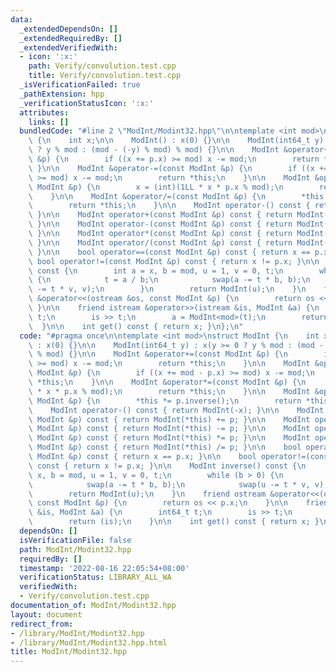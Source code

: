 ```yaml
---
data:
  _extendedDependsOn: []
  _extendedRequiredBy: []
  _extendedVerifiedWith:
  - icon: ':x:'
    path: Verify/convolution.test.cpp
    title: Verify/convolution.test.cpp
  _isVerificationFailed: true
  _pathExtension: hpp
  _verificationStatusIcon: ':x:'
  attributes:
    links: []
  bundledCode: "#line 2 \"ModInt/Modint32.hpp\"\n\ntemplate <int mod>\nstruct ModInt\
    \ {\n    int x;\n\n    ModInt() : x(0) {}\n\n    ModInt(int64_t y) : x(y >= 0\
    \ ? y % mod : (mod - (-y) % mod) % mod) {}\n\n    ModInt &operator+=(const ModInt\
    \ &p) {\n        if ((x += p.x) >= mod) x -= mod;\n        return *this;\n   \
    \ }\n\n    ModInt &operator-=(const ModInt &p) {\n        if ((x += mod - p.x)\
    \ >= mod) x -= mod;\n        return *this;\n    }\n\n    ModInt &operator*=(const\
    \ ModInt &p) {\n        x = (int)(1LL * x * p.x % mod);\n        return *this;\n\
    \    }\n\n    ModInt &operator/=(const ModInt &p) {\n        *this *= p.inverse();\n\
    \        return *this;\n    }\n\n    ModInt operator-() const { return ModInt(-x);\
    \ }\n\n    ModInt operator+(const ModInt &p) const { return ModInt(*this) += p;\
    \ }\n\n    ModInt operator-(const ModInt &p) const { return ModInt(*this) -= p;\
    \ }\n\n    ModInt operator*(const ModInt &p) const { return ModInt(*this) *= p;\
    \ }\n\n    ModInt operator/(const ModInt &p) const { return ModInt(*this) /= p;\
    \ }\n\n    bool operator==(const ModInt &p) const { return x == p.x; }\n\n   \
    \ bool operator!=(const ModInt &p) const { return x != p.x; }\n\n    ModInt inverse()\
    \ const {\n        int a = x, b = mod, u = 1, v = 0, t;\n        while (b > 0)\
    \ {\n            t = a / b;\n            swap(a -= t * b, b);\n            swap(u\
    \ -= t * v, v);\n        }\n        return ModInt(u);\n    }\n    friend ostream\
    \ &operator<<(ostream &os, const ModInt &p) {\n        return os << p.x;\n   \
    \ }\n\n    friend istream &operator>>(istream &is, ModInt &a) {\n        int64_t\
    \ t;\n        is >> t;\n        a = ModInt<mod>(t);\n        return (is);\n  \
    \  }\n\n    int get() const { return x; }\n};\n"
  code: "#pragma once\n\ntemplate <int mod>\nstruct ModInt {\n    int x;\n\n    ModInt()\
    \ : x(0) {}\n\n    ModInt(int64_t y) : x(y >= 0 ? y % mod : (mod - (-y) % mod)\
    \ % mod) {}\n\n    ModInt &operator+=(const ModInt &p) {\n        if ((x += p.x)\
    \ >= mod) x -= mod;\n        return *this;\n    }\n\n    ModInt &operator-=(const\
    \ ModInt &p) {\n        if ((x += mod - p.x) >= mod) x -= mod;\n        return\
    \ *this;\n    }\n\n    ModInt &operator*=(const ModInt &p) {\n        x = (int)(1LL\
    \ * x * p.x % mod);\n        return *this;\n    }\n\n    ModInt &operator/=(const\
    \ ModInt &p) {\n        *this *= p.inverse();\n        return *this;\n    }\n\n\
    \    ModInt operator-() const { return ModInt(-x); }\n\n    ModInt operator+(const\
    \ ModInt &p) const { return ModInt(*this) += p; }\n\n    ModInt operator-(const\
    \ ModInt &p) const { return ModInt(*this) -= p; }\n\n    ModInt operator*(const\
    \ ModInt &p) const { return ModInt(*this) *= p; }\n\n    ModInt operator/(const\
    \ ModInt &p) const { return ModInt(*this) /= p; }\n\n    bool operator==(const\
    \ ModInt &p) const { return x == p.x; }\n\n    bool operator!=(const ModInt &p)\
    \ const { return x != p.x; }\n\n    ModInt inverse() const {\n        int a =\
    \ x, b = mod, u = 1, v = 0, t;\n        while (b > 0) {\n            t = a / b;\n\
    \            swap(a -= t * b, b);\n            swap(u -= t * v, v);\n        }\n\
    \        return ModInt(u);\n    }\n    friend ostream &operator<<(ostream &os,\
    \ const ModInt &p) {\n        return os << p.x;\n    }\n\n    friend istream &operator>>(istream\
    \ &is, ModInt &a) {\n        int64_t t;\n        is >> t;\n        a = ModInt<mod>(t);\n\
    \        return (is);\n    }\n\n    int get() const { return x; }\n};"
  dependsOn: []
  isVerificationFile: false
  path: ModInt/Modint32.hpp
  requiredBy: []
  timestamp: '2022-08-16 22:05:54+08:00'
  verificationStatus: LIBRARY_ALL_WA
  verifiedWith:
  - Verify/convolution.test.cpp
documentation_of: ModInt/Modint32.hpp
layout: document
redirect_from:
- /library/ModInt/Modint32.hpp
- /library/ModInt/Modint32.hpp.html
title: ModInt/Modint32.hpp
---
```

